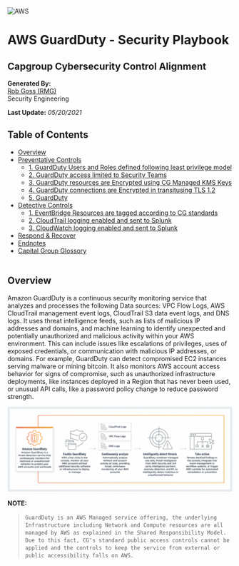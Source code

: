 <img src="https://a0.awsstatic.com/libra-css/images/logos/aws_logo_smile_1200x630.png" alt="AWS" width="250"/>

# AWS GuardDuty - Security Playbook <!-- omit in toc -->
## Capgroup Cybersecurity Control Alignment <!-- omit in toc -->

**Generated By:**  
[Rob Goss (RMG)](https://cgweb3/profile/RMG)
<br>
Security Engineering

**Last Update:** *05/20/2021*

## Table of Contents <!-- omit in toc -->
- [Overview](#overview)
- [Preventative Controls](#Preventative-Controls)
  - [1. GuardDuty Users and Roles defined following least privilege model](#1-GuardDuty-Users-and-Roles-defined-following-least-privilege-model)
  - [2. GuardDuty access limited to Security Teams](#2-GuardDuty-access-limited-to-Security-Teams)
  - [3. GuardDuty resources are Encrypted using CG Managed KMS Keys](#3-GuardDuty-reources-are-Encrypted-using-CG-Managed-KMS-Keys)
  - [4. GuardDuty connections are Encrypted in transitusing TLS 1.2](#4-GuardDuty-connections-are-Encrypted-in-transitusing-TLS-1-2)
  - [5. GuardDuty ](#)
- [Detective Controls](#Detective-Controls)
  - [1. EventBridge Resources are tagged according to CG standards](#1-EventBridge-Resources-are-tagged-according-to-CG-standards)
  - [2. CloudTrail logging enabled and sent to Splunk](#2-CloudTrail-logging-enabled-and-sent-to-Splunk)
  - [3. CloudWatch logging enabled and sent to Splunk](#3-CloudWatch-logging-enabled-and-sent-to-Splunk)
- [Respond & Recover](#Respond/Recover)
- [Endnotes](#Endnotes)
- [Capital Group Glossory](#Capital-Group-Glossory) 
<br><br>

## Overview
Amazon GuardDuty is a continuous security monitoring service that analyzes and processes the following Data sources: VPC Flow Logs, AWS CloudTrail management event logs, CloudTrail S3 data event logs, and DNS logs. It uses threat intelligence feeds, such as lists of malicious IP addresses and domains, and machine learning to identify unexpected and potentially unauthorized and malicious activity within your AWS environment. This can include issues like escalations of privileges, uses of exposed credentials, or communication with malicious IP addresses, or domains. For example, GuardDuty can detect compromised EC2 instances serving malware or mining bitcoin. It also monitors AWS account access behavior for signs of compromise, such as unauthorized infrastructure deployments, like instances deployed in a Region that has never been used, or unusual API calls, like a password policy change to reduce password strength.

<img src="/docs/img/guardduty/guardduty_example.jpg" width="800"><br>

**NOTE:** <br>
>`GuardDuty is an AWS Managed service offering, the underlying Infrastructure including Network and Compute resources are all managed by AWS as explained in the Shared Responsibility Model. Due to this fact, CG's standard public access controls cannot be applied and the controls to keep the service from external or public accessibility falls on AWS.
`